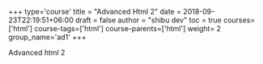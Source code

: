 +++
type='course'
title = "Advanced Html 2"
date = 2018-09-23T22:19:51+06:00
draft = false
author = "shibu dev"
toc = true
courses=['html']
course-tags=['html']
course-parents=['html']
weight= 2 
group_name='ad1'
+++

<!-- All taxonomy write plural format -->
Advanced html 2